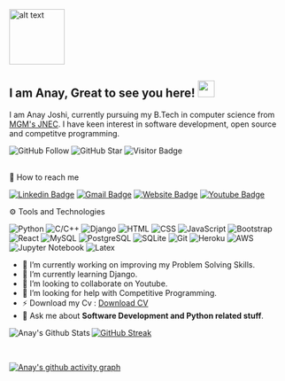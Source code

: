 <img src="https://github.com/rahul799/rahul799/blob/master/Hi.gif" alt="alt text" width="100" height="100" />

## I am Anay, Great to see you here! <img src="https://raw.githubusercontent.com/aemmadi/aemmadi/master/wave.gif" width="30px">

I am Anay Joshi, currently pursuing my B.Tech in computer science from [MGM's JNEC](https://www.jnec.org/). I have keen interest in software development, open source and competitve programming.

![GitHub Follow](https://img.shields.io/github/followers/anay-joshi.svg?style=social&label=Follow)
![GitHub Star](https://img.shields.io/github/stars/anay-joshi?affiliations=OWNER%2CCOLLABORATOR&style=social&label=Star)
![Visitor Badge](https://visitor-badge.laobi.icu/badge?page_id=anay-joshi.anay-joshi)


<br/>
📩 How to reach me 
<br/>

[![Linkedin Badge](https://img.shields.io/badge/-anayanupjoshi-blue?style=flat-square&logo=Linkedin&logoColor=white&link=https://www.linkedin.com/in/anayanupjoshi/)](https://www.linkedin.com/in/anayanupjoshi/)
[![Gmail Badge](https://img.shields.io/badge/-Mail-c14438?style=flat-square&logo=Gmail&logoColor=white&link=mailto:anayjoshi168@gmail.com)](mailto:anayjoshi168@gmail.com)
[![Website Badge](https://img.shields.io/badge/-Anay's_Portfolio-black?style=flat-square&logo=Wordpress&logoColor=white&link=https://anay-joshi-portfolio.netlify.app/)](https://anay-joshi-portfolio.netlify.app/)
[![Youtube Badge](https://img.shields.io/badge/-Coders_Life-red?style=flat-square&logo=youtube&logoColor=white&link=https://www.youtube.com/coderslife)](https://www.youtube.com/coderslife)


⚙ Tools and Technologies

![Python](https://img.shields.io/badge/-Python-black?style=for-the-badge&logo=Python)
![C/C++](https://img.shields.io/badge/-C/C++-333333?style=for-the-badge&logo=c)
![Django](https://img.shields.io/badge/-Django-333333?style=for-the-badge&logo=Django)
![HTML](https://img.shields.io/badge/-HTML-333333?style=for-the-badge&logo=html5)
![CSS](https://img.shields.io/badge/-CSS-333333?style=for-the-badge&logo=css3)
![JavaScript](https://img.shields.io/badge/-JavaScript-black?style=for-the-badge&logoo=javascript)
![Bootstrap](https://img.shields.io/badge/-Bootstrap-563D7C?style=for-the-badge&logo=bootstrap)
![React](https://img.shields.io/badge/-React-black?style=for-the-badge&logo=react)
![MySQL](https://img.shields.io/badge/-MySQL-333333?style=for-the-badge&logo=mysql)
![PostgreSQL](https://img.shields.io/badge/-PostgreSQL-333333?style=for-the-badge&logo=PostgreSQL)
![SQLite](https://img.shields.io/badge/-SQLite-333333?style=for-the-badge&logo=sqlite)
![Git](https://img.shields.io/badge/-Git-333333?style=for-the-badge&logo=git)
![Heroku](https://img.shields.io/badge/-Heroku-333333?style=for-the-badge&logo=Heroku)
![AWS](https://img.shields.io/badge/-AWS-333333?style=for-the-badge&logo=amazon-aws)
![Jupyter Notebook](https://img.shields.io/badge/-Jupyter%20Notebook-333333?style=for-the-badge&logo=jupyter)
![Latex](https://img.shields.io/badge/-Latex-333333?style=for-the-badge&logo=latex)
<!-- ![Latex](https://img.shields.io/badge/-Latex-333333?style=flat&logo=latex) -->


- 🔭 I’m currently working on improving my Problem Solving Skills.
- 🌱 I’m currently learning Django.
- 👯 I’m looking to collaborate on Youtube.
- 🤔 I’m looking for help with Competitive Programming.
- ⚡ Download my Cv : [Download CV](https://drive.google.com/file/d/1r7eQnCy77w8jrb9ATrV8p6a11Hu4CSea/view?usp=sharing)
- 💬 Ask me about **Software Development and Python related stuff**.


<img align="left" alt="Anay's Github Stats" src="https://github-readme-stats.vercel.app/api?username=anay-joshi&count_private=true&theme=tokyonight&include_all_commits=true&show_icons=true" />


[![GitHub Streak](https://github-readme-streak-stats.herokuapp.com/?user=anay-joshi)](https://github.com/DenverCoder1/github-readme-streak-stats)



<br />


[![Anay's github activity graph](https://activity-graph.herokuapp.com/graph?username=anay-joshi&theme=xcode)](https://git.io/anay-joshi)



